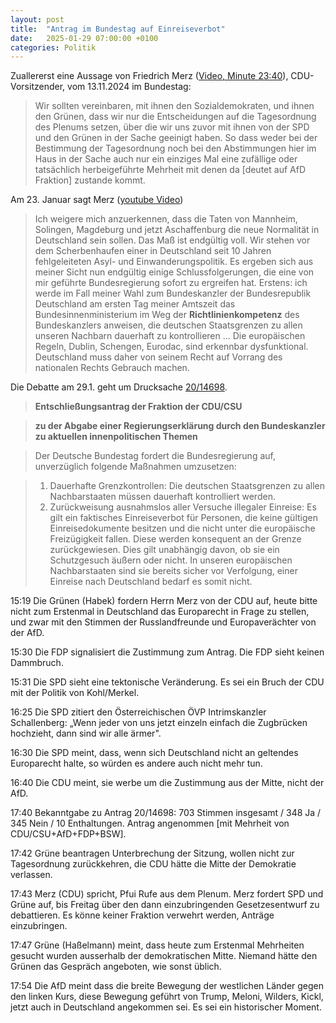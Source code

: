 ```yaml
---
layout: post
title:  "Antrag im Bundestag auf Einreiseverbot"
date:   2025-01-29 07:00:00 +0100
categories: Politik
---
```

Zuallererst eine Aussage von Friedrich Merz ([Video, Minute 23:40](https://www.zdf.de/gesellschaft/markus-lanz/markus-lanz-vom-28-januar-2025-100.html)), CDU-Vorsitzender, vom 13.11.2024 im Bundestag:

> Wir sollten vereinbaren, mit ihnen den Sozialdemokraten, und ihnen den Grünen, dass wir nur die Entscheidungen auf die Tagesordnung des Plenums setzen, über die wir uns zuvor mit ihnen von der SPD und den Grünen in der Sache geeinigt haben. So dass weder bei der Bestimmung der Tagesordnung noch bei den Abstimmungen hier im Haus in der Sache auch nur ein einziges Mal eine zufällige oder tatsächlich herbeigeführte Mehrheit mit denen da [deutet auf AfD Fraktion] zustande kommt.

Am 23. Januar sagt Merz ([youtube Video](https://www.youtube.com/watch?v=RdM62KpiLWU))
> Ich weigere mich anzuerkennen, dass die Taten von Mannheim, Solingen, Magdeburg und jetzt Aschaffenburg die neue Normalität in Deutschland sein sollen. Das Maß ist endgültig voll. Wir stehen vor dem Scherbenhaufen einer in Deutschland seit 10 Jahren fehlgeleiteten Asyl- und Einwanderungspolitik. Es ergeben sich aus meiner Sicht nun endgültig einige Schlussfolgerungen, die eine von mir geführte Bundesregierung sofort zu ergreifen hat. Erstens: ich werde im Fall meiner Wahl zum Bundeskanzler der Bundesrepublik Deutschland am ersten Tag meiner Amtszeit das Bundesinnenministerium im Weg der **Richtlinienkompetenz** des Bundeskanzlers anweisen, die deutschen Staatsgrenzen zu allen unseren Nachbarn dauerhaft zu kontrollieren ... Die europäischen Regeln, Dublin, Schengen, Eurodac, sind erkennbar dysfunktional. Deutschland muss daher von seinem Recht auf Vorrang des nationalen Rechts Gebrauch machen.

Die Debatte am 29.1. geht um Drucksache [20/14698](https://dserver.bundestag.de/btd/20/146/2014698.pdf).

> **Entschließungsantrag der Fraktion der CDU/CSU**

> **zu der Abgabe einer Regierungserklärung durch den Bundeskanzler zu aktuellen innenpolitischen Themen**

> Der Deutsche Bundestag fordert die Bundesregierung auf, unverzüglich folgende Maßnahmen umzusetzen:

> 1. Dauerhafte Grenzkontrollen: Die deutschen Staatsgrenzen zu allen Nachbarstaaten müssen dauerhaft kontrolliert werden.
> 2. Zurückweisung ausnahmslos aller Versuche illegaler Einreise: Es gilt ein faktisches Einreiseverbot für Personen, die keine gültigen Einreisedokumente besitzen und die nicht unter die europäische Freizügigkeit fallen. Diese werden konsequent an der Grenze zurückgewiesen. Dies gilt unabhängig davon, ob sie ein Schutzgesuch äußern oder nicht. In unseren europäischen Nachbarstaaten sind sie bereits sicher vor Verfolgung, einer Einreise nach Deutschland bedarf es somit nicht.

15:19 Die Grünen (Habek) fordern Herrn Merz von der CDU auf, heute bitte nicht zum Erstenmal in Deutschland das Europarecht in Frage zu stellen, und zwar mit den Stimmen der Russlandfreunde und Europaverächter von der AfD.

15:30 Die FDP signalisiert die Zustimmung zum Antrag. Die FDP sieht keinen Dammbruch.

15:31 Die SPD sieht eine tektonische Veränderung. Es sei ein Bruch der CDU mit der Politik von Kohl/Merkel.

16:25 Die SPD zitiert den Österreichischen ÖVP Intrimskanzler Schallenberg: „Wenn jeder von uns jetzt einzeln einfach die Zugbrücken hochzieht, dann sind wir alle ärmer".

16:30 Die SPD meint, dass, wenn sich Deutschland nicht an geltendes Europarecht halte, so würden es andere auch nicht mehr tun.

16:40 Die CDU meint, sie werbe um die Zustimmung aus der Mitte, nicht der AfD.

17:40 Bekanntgabe zu Antrag 20/14698: 703 Stimmen insgesamt / 348 Ja / 345 Nein / 10 Enthaltungen. Antrag angenommen [mit Mehrheit von CDU/CSU+AfD+FDP+BSW].

17:42 Grüne beantragen Unterbrechung der Sitzung, wollen nicht zur Tagesordnung zurückkehren, die CDU hätte die Mitte der Demokratie verlassen.

17:43 Merz (CDU) spricht, Pfui Rufe aus dem Plenum. Merz fordert SPD und Grüne auf, bis Freitag über den dann einzubringenden Gesetzesentwurf zu debattieren. Es könne keiner Fraktion verwehrt werden, Anträge einzubringen.

17:47 Grüne (Haßelmann) meint, dass heute zum Erstenmal Mehrheiten gesucht wurden ausserhalb der demokratischen Mitte. Niemand hätte den Grünen das Gespräch angeboten, wie sonst üblich.

17:54 Die AfD meint dass die breite Bewegung der westlichen Länder gegen den linken Kurs, diese Bewegung geführt von Trump, Meloni, Wilders, Kickl, jetzt auch in Deutschland angekommen sei. Es sei ein historischer Moment.
